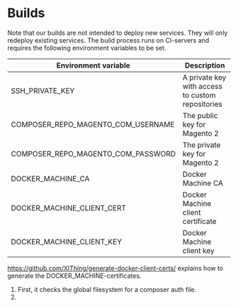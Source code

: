 # Builds

Note that our builds are not intended to deploy new services. They will only
redeploy existing services. The build process runs on CI-servers and requires
the following environment variables to be set.

Environment variable                 | Description
--------------------                 | -----------
SSH_PRIVATE_KEY                      | A private key with access to custom repositories
COMPOSER_REPO_MAGENTO_COM_USERNAME   | The public key for Magento 2
COMPOSER_REPO_MAGENTO_COM_PASSWORD   | The private key for Magento 2
DOCKER_MACHINE_CA                    | Docker Machine CA
DOCKER_MACHINE_CLIENT_CERT           | Docker Machine client certificate
DOCKER_MACHINE_CLIENT_KEY            | Docker Machine client key

https://github.com/XIThing/generate-docker-client-certs/ explains how to
generate the DOCKER_MACHINE-certificates.


 1. First, it checks the global filesystem for a composer auth file.
 2. 